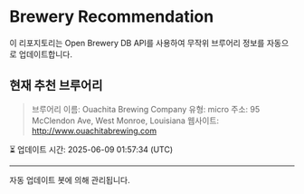 # Brewery Recommendation

이 리포지토리는 Open Brewery DB API를 사용하여 무작위 브루어리 정보를 자동으로 업데이트합니다.

## 현재 추천 브루어리
> 브루어리 이름: Ouachita Brewing Company
유형: micro
주소: 95 McClendon Ave, West Monroe, Louisiana
웹사이트: http://www.ouachitabrewing.com

⏳ 업데이트 시간: 2025-06-09 01:57:34 (UTC)

---
자동 업데이트 봇에 의해 관리됩니다.